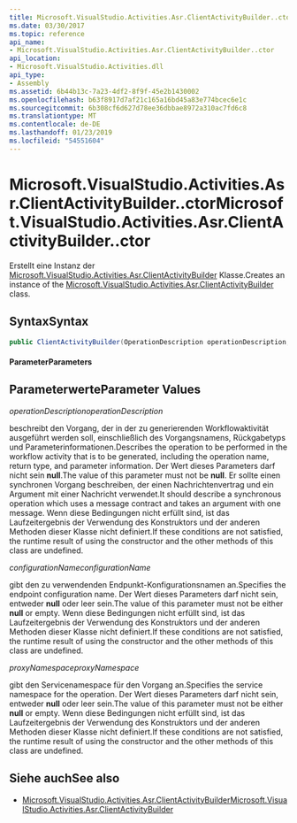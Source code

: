 ```yaml
---
title: Microsoft.VisualStudio.Activities.Asr.ClientActivityBuilder..ctor
ms.date: 03/30/2017
ms.topic: reference
api_name:
- Microsoft.VisualStudio.Activities.Asr.ClientActivityBuilder..ctor
api_location:
- Microsoft.VisualStudio.Activities.dll
api_type:
- Assembly
ms.assetid: 6b44b13c-7a23-4df2-8f9f-45e2b1430002
ms.openlocfilehash: b63f8917d7af21c165a16bd45a83e774bcec6e1c
ms.sourcegitcommit: 6b308cf6d627d78ee36dbbae8972a310ac7fd6c8
ms.translationtype: MT
ms.contentlocale: de-DE
ms.lasthandoff: 01/23/2019
ms.locfileid: "54551604"
---
```

# <a name="microsoftvisualstudioactivitiesasrclientactivitybuilderctor"></a><span data-ttu-id="a3a3e-102">Microsoft.VisualStudio.Activities.Asr.ClientActivityBuilder..ctor</span><span class="sxs-lookup"><span data-stu-id="a3a3e-102">Microsoft.VisualStudio.Activities.Asr.ClientActivityBuilder..ctor</span></span>
<span data-ttu-id="a3a3e-103">Erstellt eine Instanz der [Microsoft.VisualStudio.Activities.Asr.ClientActivityBuilder](../../../../../docs/framework/configure-apps/file-schema/windows-workflow-foundation/microsoft-visualstudio-activities-asr-clientactivitybuilder.md) Klasse.</span><span class="sxs-lookup"><span data-stu-id="a3a3e-103">Creates an instance of the [Microsoft.VisualStudio.Activities.Asr.ClientActivityBuilder](../../../../../docs/framework/configure-apps/file-schema/windows-workflow-foundation/microsoft-visualstudio-activities-asr-clientactivitybuilder.md) class.</span></span>  
  
## <a name="syntax"></a><span data-ttu-id="a3a3e-104">Syntax</span><span class="sxs-lookup"><span data-stu-id="a3a3e-104">Syntax</span></span>  
  
```csharp  
public ClientActivityBuilder(OperationDescription operationDescription, string configurationName, string proxyNamespace);  
```  
  
#### <a name="parameters"></a><span data-ttu-id="a3a3e-105">Parameter</span><span class="sxs-lookup"><span data-stu-id="a3a3e-105">Parameters</span></span>  
  
## <a name="parameter-values"></a><span data-ttu-id="a3a3e-106">Parameterwerte</span><span class="sxs-lookup"><span data-stu-id="a3a3e-106">Parameter Values</span></span>  
 <span data-ttu-id="a3a3e-107">*operationDescription*</span><span class="sxs-lookup"><span data-stu-id="a3a3e-107">*operationDescription*</span></span>  
  
 <span data-ttu-id="a3a3e-108">beschreibt den Vorgang, der in der zu generierenden Workflowaktivität ausgeführt werden soll, einschließlich des Vorgangsnamens, Rückgabetyps und Parameterinformationen.</span><span class="sxs-lookup"><span data-stu-id="a3a3e-108">Describes the operation to be performed in the workflow activity that is to be generated, including the operation name, return type, and parameter information.</span></span> <span data-ttu-id="a3a3e-109">Der Wert dieses Parameters darf nicht sein **null**.</span><span class="sxs-lookup"><span data-stu-id="a3a3e-109">The value of this parameter must not be **null**.</span></span> <span data-ttu-id="a3a3e-110">Er sollte einen synchronen Vorgang beschreiben, der einen Nachrichtenvertrag und ein Argument mit einer Nachricht verwendet.</span><span class="sxs-lookup"><span data-stu-id="a3a3e-110">It should describe a synchronous operation which uses a message contract and takes an argument with one message.</span></span> <span data-ttu-id="a3a3e-111">Wenn diese Bedingungen nicht erfüllt sind, ist das Laufzeitergebnis der Verwendung des Konstruktors und der anderen Methoden dieser Klasse nicht definiert.</span><span class="sxs-lookup"><span data-stu-id="a3a3e-111">If these conditions are not satisfied, the runtime result of using the constructor and the other methods of this class are undefined.</span></span>  
  
 <span data-ttu-id="a3a3e-112">*configurationName*</span><span class="sxs-lookup"><span data-stu-id="a3a3e-112">*configurationName*</span></span>  
  
 <span data-ttu-id="a3a3e-113">gibt den zu verwendenden Endpunkt-Konfigurationsnamen an.</span><span class="sxs-lookup"><span data-stu-id="a3a3e-113">Specifies the endpoint configuration name.</span></span> <span data-ttu-id="a3a3e-114">Der Wert dieses Parameters darf nicht sein, entweder **null** oder leer sein.</span><span class="sxs-lookup"><span data-stu-id="a3a3e-114">The value of this parameter must not be either **null** or empty.</span></span> <span data-ttu-id="a3a3e-115">Wenn diese Bedingungen nicht erfüllt sind, ist das Laufzeitergebnis der Verwendung des Konstruktors und der anderen Methoden dieser Klasse nicht definiert.</span><span class="sxs-lookup"><span data-stu-id="a3a3e-115">If these conditions are not satisfied, the runtime result of using the constructor and the other methods of this class are undefined.</span></span>  
  
 <span data-ttu-id="a3a3e-116">*proxyNamespace*</span><span class="sxs-lookup"><span data-stu-id="a3a3e-116">*proxyNamespace*</span></span>  
  
 <span data-ttu-id="a3a3e-117">gibt den Servicenamespace für den Vorgang an.</span><span class="sxs-lookup"><span data-stu-id="a3a3e-117">Specifies the service namespace for the operation.</span></span> <span data-ttu-id="a3a3e-118">Der Wert dieses Parameters darf nicht sein, entweder **null** oder leer sein.</span><span class="sxs-lookup"><span data-stu-id="a3a3e-118">The value of this parameter must not be either **null** or empty.</span></span> <span data-ttu-id="a3a3e-119">Wenn diese Bedingungen nicht erfüllt sind, ist das Laufzeitergebnis der Verwendung des Konstruktors und der anderen Methoden dieser Klasse nicht definiert.</span><span class="sxs-lookup"><span data-stu-id="a3a3e-119">If these conditions are not satisfied, the runtime result of using the constructor and the other methods of this class are undefined.</span></span>  
  
## <a name="see-also"></a><span data-ttu-id="a3a3e-120">Siehe auch</span><span class="sxs-lookup"><span data-stu-id="a3a3e-120">See also</span></span>
- [<span data-ttu-id="a3a3e-121">Microsoft.VisualStudio.Activities.Asr.ClientActivityBuilder</span><span class="sxs-lookup"><span data-stu-id="a3a3e-121">Microsoft.VisualStudio.Activities.Asr.ClientActivityBuilder</span></span>](../../../../../docs/framework/configure-apps/file-schema/windows-workflow-foundation/microsoft-visualstudio-activities-asr-clientactivitybuilder.md)
